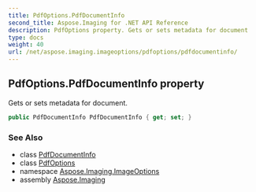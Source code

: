 ```yaml
---
title: PdfOptions.PdfDocumentInfo
second_title: Aspose.Imaging for .NET API Reference
description: PdfOptions property. Gets or sets metadata for document
type: docs
weight: 40
url: /net/aspose.imaging.imageoptions/pdfoptions/pdfdocumentinfo/
---
```

## PdfOptions.PdfDocumentInfo property

Gets or sets metadata for document.

```csharp
public PdfDocumentInfo PdfDocumentInfo { get; set; }
```

### See Also

* class [PdfDocumentInfo](../../../aspose.imaging.fileformats.pdf/pdfdocumentinfo/)
* class [PdfOptions](../)
* namespace [Aspose.Imaging.ImageOptions](../../pdfoptions/)
* assembly [Aspose.Imaging](../../../)


